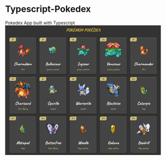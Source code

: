 # Typescript-Pokedex
 Pokedex App built with Typescript
![alt text](https://github.com/GeorgeArubi//Typescript-Pokedex/blob/main/pokescreenshot.png?raw=true)

